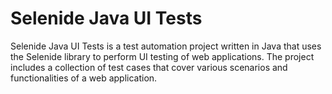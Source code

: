 # Selenide Java UI Tests

Selenide Java UI Tests is a test automation project written in Java that uses the Selenide library to perform UI testing of web applications. The project includes a collection of test cases that cover various scenarios and functionalities of a web application.
